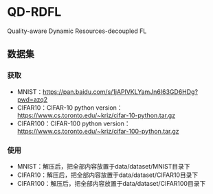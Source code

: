 # QD-RDFL

Quality-aware Dynamic Resources-decoupled FL 

## 数据集
### 获取
- MNIST：https://pan.baidu.com/s/1jAPlVKLYamJn6I63GD6HDg?pwd=azq2 
- CIFAR10：CIFAR-10 python version：https://www.cs.toronto.edu/~kriz/cifar-10-python.tar.gz
- CIFAR100：CIFAR-100 python version：https://www.cs.toronto.edu/~kriz/cifar-100-python.tar.gz
### 使用
- MNIST：解压后，把全部内容放置于data/dataset/MNIST目录下
- CIFAR10：解压后，把全部内容放置于data/dataset/CIFAR10目录下
- CIFAR100：解压后，把全部内容放置于data/dataset/CIFAR100目录下
